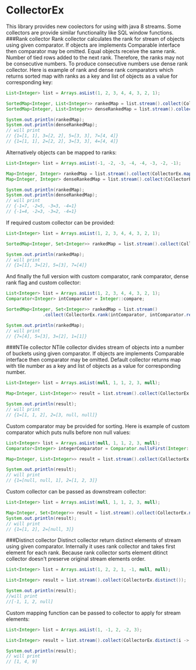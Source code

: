 # CollectorEx
This library provides new coolectors for using with java 8 streams. Some collectors are provide similar functionality like SQL window functions.
###Rank collector
Rank collector calculates the rank for stream of objects using given comparator. If objects are implements Comparable interface then comparator may be omitted. Equal objects receive the same rank. Number of tied rows added to the next rank. Therefore, the ranks may not be consecutive numbers. To produce consecutive numbers use dense rank collector. Here is example of rank and dense rank comparators which returns sorted map with ranks as a key and list of objects as a value for corresponding key:
```java
List<Integer> list = Arrays.asList(1, 2, 3, 4, 4, 3, 2, 1);

SortedMap<Integer, List<Integer>> rankedMap = list.stream().collect(CollectorEx.rank());
SortedMap<Integer, List<Integer>> denseRankedMap = list.stream().collect(CollectorEx.denseRank());

System.out.println(rankedMap);
System.out.println(denseRankedMap);
// will print
// {1=[1, 1], 3=[2, 2], 5=[3, 3], 7=[4, 4]}
// {1=[1, 1], 2=[2, 2], 3=[3, 3], 4=[4, 4]}
```
Alternatively objects can be mapped to ranks:
```java
List<Integer> list = Arrays.asList(-1, -2, -3, -4, -4, -3, -2, -1);

Map<Integer, Integer> rankedMap = list.stream().collect(CollectorEx.mapObjToRank());
Map<Integer, Integer> denseRankedMap = list.stream().collect(CollectorEx.mapObjToDenseRank());

System.out.println(rankedMap);
System.out.println(denseRankedMap);
// will print
// {-1=7, -2=5, -3=3, -4=1}
// {-1=4, -2=3, -3=2, -4=1}
```
If required custom collector can be provided:
```java
List<Integer> list = Arrays.asList(1, 2, 3, 4, 4, 3, 2, 1);

SortedMap<Integer, Set<Integer>> rankedMap = list.stream().collect(CollectorEx.rank(Collectors.toSet()));

System.out.println(rankedMap);
// will print
// {1=[1], 3=[2], 5=[3], 7=[4]}
```
And finally the full version with custom comparator, rank comparator, dense rank flag and custom collector:
```java
List<Integer> list = Arrays.asList(1, 2, 3, 4, 4, 3, 2, 1);
Comparator<Integer> intComparator = Integer::compare;

SortedMap<Integer, Set<Integer>> rankedMap = list.stream()
              .collect(CollectorEx.rank(intComparator, intComparator.reversed(), false, Collectors.toSet()));

System.out.println(rankedMap);
// will print
// {7=[4], 5=[3], 3=[2], 1=[1]}
```
###NTile collector
NTile collector divides stream of objects into a number of buckets using given comparator. If objects are implements Comparable interface then comparator may be omitted. Default collector returns map with tile number as a key and list of objects as a value for corresponding number.
```java
List<Integer> list = Arrays.asList(null, 1, 1, 2, 3, null);

Map<Integer, List<Integer>> result = list.stream().collect(CollectorEx.ntile(2));

System.out.println(result);
// will print
// {1=[1, 1, 2], 2=[3, null, null]}
```
Custom comparator may be provided for sorting. Here is example of custom comparator which puts nulls before non null values:
```java
List<Integer> list = Arrays.asList(null, 1, 1, 2, 3, null);
Comparator<Integer> integerComparator = Comparator.nullsFirst(Integer::compareTo);

Map<Integer, List<Integer>> result = list.stream().collect(CollectorEx.ntile(2, integerComparator));

System.out.println(result);
// will print
// {1=[null, null, 1], 2=[1, 2, 3]}
```
Custom collector can be passed as downstream collector:
```java
List<Integer> list = Arrays.asList(null, 1, 1, 2, 3, null);

Map<Integer, Set<Integer>> result = list.stream().collect(CollectorEx.ntile(2, toSet()));
System.out.println(result);
// will print
// {1=[1, 2], 2=[null, 3]}
```
###Distinct collector
Distinct collector return distinct elements of stream using given comparator. Internally it uses rank collector and takes first element for each rank. Because rank collector sorts element ditinct collector doesn't preserve original stream elements order.
```java
List<Integer> list = Arrays.asList(1, 2, 2, 1, -1, null, null);

List<Integer> result = list.stream().collect(CollectorEx.distinct());

System.out.println(result);
//will print
//[-1, 1, 2, null]
```
Custom mapping function can be passed to collector to apply for stream elements:
```java
List<Integer> list = Arrays.asList(1, -1, 2, -2, 3);

List<Integer> result = list.stream().collect(CollectorEx.distinct(i ->  i * i));

System.out.println(result);
// will print
// [1, 4, 9]
```
